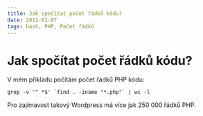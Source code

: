 ```yaml
---
title: Jak spočítat počet řádků kódu?
date: 2012-01-07
tags: bash, PHP, Počet řádků
---
```



# Jak spočítat počet řádků kódu?

V mém příkladu počítám počet řádků PHP kódu:

```
grep -v '^ *$' `find . -iname "*.php"` | wc -l
```

Pro zajímavost takový Wordpress má více jak 250 000 řádků PHP.
